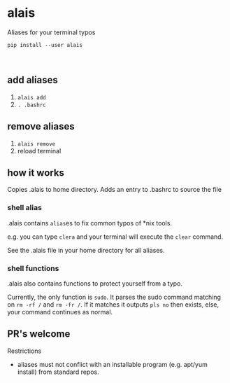 # alais

Aliases for your terminal typos

`pip install --user alais`

<br>

## add aliases
1. `alais add`
2. `. .bashrc`

## remove aliases
1. `alais remove`
2. reload terminal

## how it works
Copies .alais to home directory. Adds an entry to .bashrc to source the file

### shell alias
.alais contains `alias`es to fix common typos of *nix tools.

e.g. you can type `clera` and your terminal will execute the `clear` command.

See the .alais file in your home directory for all aliases.

### shell functions
.alais also contains functions to protect yourself from a typo.

Currently, the only function is `sudo`. It parses the sudo command matching on `rm -rf /` and `rm -fr /`. If it matches it outputs `pls no` then exists, else, your command continues as normal.

## PR's welcome
Restrictions
* aliases must not conflict with an installable program (e.g. apt/yum install) from standard repos.
